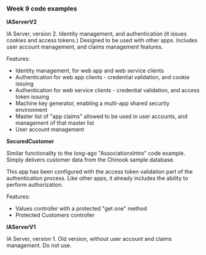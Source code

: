 ### Week 9 code examples

**IAServerV2**

IA Server, version 2. Identity management, and authentication (it issues cookies and access tokens.) Designed to be used with other apps. Includes user account management, and claims management features.  

Features:
* Identity management, for web app and web service clients
* Authentication for web app clients - credential validation, and cookie issuing
* Authentication for web service clients - credential validation, and access token issuing
* Machine key generator, enabling a multi-app shared security environment
* Master list of "app claims" allowed to be used in user accounts, and management of that master list
* User account management

**SecuredCustomer**

Similar functionality to the long-ago "AssociationsIntro" code example. Simply delivers customer data from the Chinook sample database.  

This app has been configured with the access token validation part of the authentication process. Like other apps, it already includes the ability to perform authorization. 

Features:
* Values controller with a protected "get one" method
* Protected Customers controller

**IAServerV1**

IA Server, version 1. Old version, without user account and claims management. Do not use.
